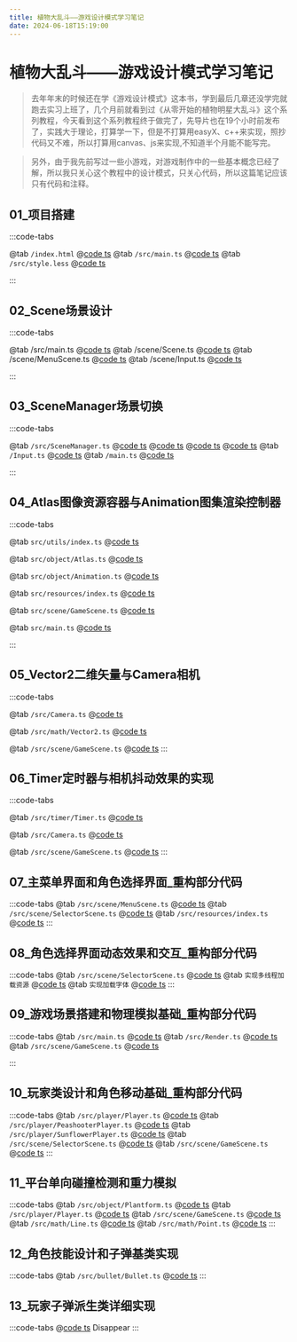 ```yaml
---
title: 植物大乱斗——游戏设计模式学习笔记
date: 2024-06-18T15:19:00
---
```


# 植物大乱斗——游戏设计模式学习笔记

> 去年年末的时候还在学《游戏设计模式》这本书，学到最后几章还没学完就跑去实习上班了，几个月前就看到过《从零开始的植物明星大乱斗》这个系列教程，今天看到这个系列教程终于做完了，先导片也在19个小时前发布了，实践大于理论，打算学一下，但是不打算用easyX、c++来实现，照抄代码又不难，所以打算用canvas、js来实现,不知道半个月能不能写完。

> 另外，由于我先前写过一些小游戏，对游戏制作中的一些基本概念已经了解，所以我只关心这个教程中的设计模式，只关心代码，所以这篇笔记应该只有代码和注释。

## 01\_项目搭建

:::code-tabs

@tab `/index.html`
@[code ts](./projects/01_项目搭建/index.html)
@tab `/src/main.ts`
@[code ts](./projects/01_项目搭建/src/main.ts)
@tab `/src/style.less`
@[code ts](./projects/01_项目搭建/src/style.less)

:::

## 02_Scene场景设计

:::code-tabs

@tab /src/main.ts
@[code ts](./projects/02_场景设计/src/main.ts)
@tab /scene/Scene.ts
@[code ts](./projects/02_场景设计/src/scene/Scene.ts)
@tab /scene/MenuScene.ts
@[code ts](./projects/02_场景设计/src/scene/MenuScene.ts)
@tab /scene/Input.ts
@[code ts](./projects/02_场景设计/src/Input.ts)

:::

## 03_SceneManager场景切换

:::code-tabs

@tab `/src/SceneManager.ts`
@[code ts](./projects/03_场景切换/src/scene/SceneManager.ts)
@[code ts](./projects/03_场景切换/src/scene/MenuScene.ts)
@[code ts](./projects/03_场景切换/src/scene/SelectorScene.ts)
@[code ts](./projects/03_场景切换/src/scene/GameScene.ts)
@tab `/Input.ts`
@[code ts](./projects/03_场景切换/src/Input.ts)
@tab `/main.ts`
@[code ts](./projects/03_场景切换/src/main.ts)

:::

## 04_Atlas图像资源容器与Animation图集渲染控制器

:::code-tabs

@tab `src/utils/index.ts`
@[code ts](./projects/04_Atlas图像资源容器与Animation图集渲染控制器/src/utils/index.ts)

@tab `src/object/Atlas.ts`
@[code ts](./projects/04_Atlas图像资源容器与Animation图集渲染控制器/src/object/Atlas.ts)

@tab `src/object/Animation.ts`
@[code ts](./projects/04_Atlas图像资源容器与Animation图集渲染控制器/src/object/Animation.ts)

@tab `src/resources/index.ts`
@[code ts](./projects/04_Atlas图像资源容器与Animation图集渲染控制器/src/resources/index.ts)

@tab `src/scene/GameScene.ts`
@[code ts](./projects/04_Atlas图像资源容器与Animation图集渲染控制器/src/scene/GameScene.ts)

@tab `src/main.ts`
@[code ts](./projects/04_Atlas图像资源容器与Animation图集渲染控制器/src/main.ts)

:::

## 05_Vector2二维矢量与Camera相机

:::code-tabs

@tab `/src/Camera.ts`
@[code ts](./projects/05_摄像机/src/Camera.ts)

@tab `/src/math/Vector2.ts`
@[code ts](./projects/05_摄像机/src/math/Vector2.ts)

@tab `/src/scene/GameScene.ts`
@[code ts](./projects/05_摄像机/src/scene/GameScene.ts)
:::

## 06_Timer定时器与相机抖动效果的实现

:::code-tabs

@tab `/src/timer/Timer.ts`
@[code ts](./projects/06_Timer定时器与相机抖动/src/timer/Timer.ts)

@tab `/src/Camera.ts`
@[code ts](./projects/06_Timer定时器与相机抖动/src/Camera.ts)

@tab `/src/scene/GameScene.ts`
@[code ts](./projects/06_Timer定时器与相机抖动/src/scene/GameScene.ts)
:::

## 07\_主菜单界面和角色选择界面_重构部分代码

:::code-tabs
@tab `/src/scene/MenuScene.ts`
@[code ts](./projects/07_主菜单界面和角色选择界面/src/scene/MenuScene.ts)
@tab `/src/scene/SelectorScene.ts`
@[code ts](./projects/07_主菜单界面和角色选择界面/src/scene/SelectorScene.ts)
@tab `/src/resources/index.ts`
@[code ts](./projects/07_主菜单界面和角色选择界面/src/resources/index.ts)
:::

## 08_角色选择界面动态效果和交互_重构部分代码

:::code-tabs
@tab `/src/scene/SelectorScene.ts`
@[code ts](./projects/08_角色选择界面动态效果及交互/src/scene/SelectorScene.ts)
@tab `实现多线程加载资源`
@[code ts](./projects/08_角色选择界面动态效果及交互/src/resources/index.ts)
@tab `实现加载字体`
@[code ts](./projects/08_角色选择界面动态效果及交互/src/utils/index.ts)
:::

## 09_游戏场景搭建和物理模拟基础_重构部分代码

:::code-tabs
@tab `/src/main.ts`
@[code ts](./projects/09_游戏场景搭建和物理模拟基础/src/main.ts)
@tab `/src/Render.ts`
@[code ts](./projects/09_游戏场景搭建和物理模拟基础/src/Render.ts)
@tab `/src/scene/GameScene.ts`
@[code ts](./projects/09_游戏场景搭建和物理模拟基础/src/scene/GameScene.ts)

:::

## 10_玩家类设计和角色移动基础_重构部分代码

:::code-tabs
@tab `/src/player/Player.ts`
@[code ts](./projects/10_玩家类设计和角色移动基础/src/player/Player.ts)
@tab `/src/player/PeashooterPlayer.ts`
@[code ts](./projects/10_玩家类设计和角色移动基础/src/player/PeashooterPlayer.ts)
@tab `/src/player/SunflowerPlayer.ts`
@[code ts](./projects/10_玩家类设计和角色移动基础/src/player/SunflowerPlayer.ts)
@tab `/src/scene/SelectorScene.ts`
@[code ts](./projects/10_玩家类设计和角色移动基础/src/scene/SelectorScene.ts)
@tab `/src/scene/GameScene.ts`
@[code ts](./projects/10_玩家类设计和角色移动基础/src/scene/GameScene.ts)
:::

## 11_平台单向碰撞检测和重力模拟

:::code-tabs
@tab `/src/object/Plantform.ts`
@[code ts](./projects/11_平台单向碰撞检测和重力模拟/src/object/Plantform.ts)
@tab `/src/player/Player.ts`
@[code ts](./projects/11_平台单向碰撞检测和重力模拟/src/player/Player.ts)
@tab `/src/scene/GameScene.ts`
@[code ts](./projects/11_平台单向碰撞检测和重力模拟/src/scene/GameScene.ts)
@tab `/src/math/Line.ts`
@[code ts](./projects/11_平台单向碰撞检测和重力模拟/src/math/Line.ts)
@tab `/src/math/Point.ts`
@[code ts](./projects/11_平台单向碰撞检测和重力模拟/src/math/Point.ts)
:::

## 12_角色技能设计和子弹基类实现

:::code-tabs
@tab `/src/bullet/Bullet.ts`
@[code ts](./projects/12_角色技能设计和子弹基类实现/src/bullet/Bullet.ts)
:::

## 13_玩家子弹派生类详细实现

:::code-tabs
@[code ts](./projects/13_玩家子弹派生类详细实现/src/bullet/)
Disappear
:::
